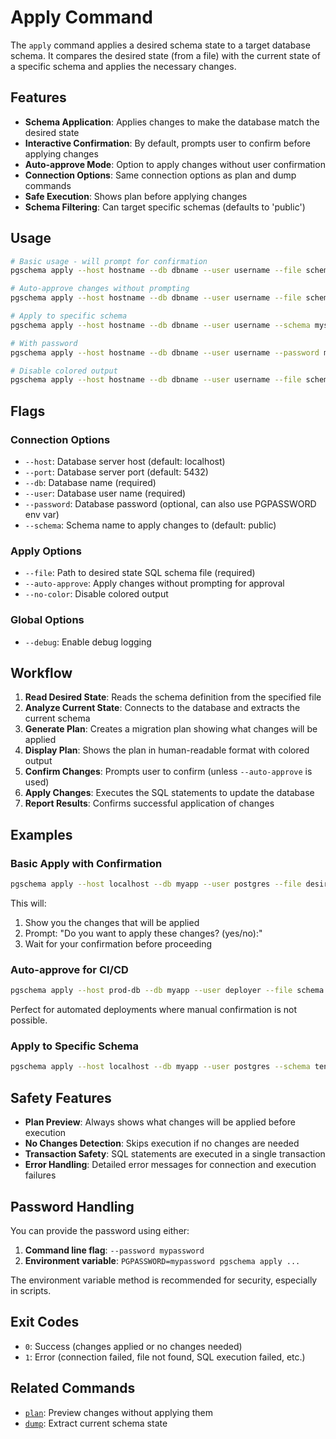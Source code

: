 # Apply Command

The `apply` command applies a desired schema state to a target database schema. It compares the desired state (from a file) with the current state of a specific schema and applies the necessary changes.

## Features

- **Schema Application**: Applies changes to make the database match the desired state
- **Interactive Confirmation**: By default, prompts user to confirm before applying changes
- **Auto-approve Mode**: Option to apply changes without user confirmation
- **Connection Options**: Same connection options as plan and dump commands
- **Safe Execution**: Shows plan before applying changes
- **Schema Filtering**: Can target specific schemas (defaults to 'public')

## Usage

```bash
# Basic usage - will prompt for confirmation
pgschema apply --host hostname --db dbname --user username --file schema.sql

# Auto-approve changes without prompting
pgschema apply --host hostname --db dbname --user username --file schema.sql --auto-approve

# Apply to specific schema
pgschema apply --host hostname --db dbname --user username --schema myschema --file schema.sql

# With password
pgschema apply --host hostname --db dbname --user username --password mypassword --file schema.sql

# Disable colored output
pgschema apply --host hostname --db dbname --user username --file schema.sql --no-color
```

## Flags

### Connection Options
- `--host`: Database server host (default: localhost)
- `--port`: Database server port (default: 5432)
- `--db`: Database name (required)
- `--user`: Database user name (required)
- `--password`: Database password (optional, can also use PGPASSWORD env var)
- `--schema`: Schema name to apply changes to (default: public)

### Apply Options
- `--file`: Path to desired state SQL schema file (required)
- `--auto-approve`: Apply changes without prompting for approval
- `--no-color`: Disable colored output

### Global Options
- `--debug`: Enable debug logging

## Workflow

1. **Read Desired State**: Reads the schema definition from the specified file
2. **Analyze Current State**: Connects to the database and extracts the current schema
3. **Generate Plan**: Creates a migration plan showing what changes will be applied
4. **Display Plan**: Shows the plan in human-readable format with colored output
5. **Confirm Changes**: Prompts user to confirm (unless `--auto-approve` is used)
6. **Apply Changes**: Executes the SQL statements to update the database
7. **Report Results**: Confirms successful application of changes

## Examples

### Basic Apply with Confirmation
```bash
pgschema apply --host localhost --db myapp --user postgres --file desired_schema.sql
```

This will:
1. Show you the changes that will be applied
2. Prompt: "Do you want to apply these changes? (yes/no):"
3. Wait for your confirmation before proceeding

### Auto-approve for CI/CD
```bash
pgschema apply --host prod-db --db myapp --user deployer --file schema.sql --auto-approve
```

Perfect for automated deployments where manual confirmation is not possible.

### Apply to Specific Schema
```bash
pgschema apply --host localhost --db myapp --user postgres --schema tenant1 --file tenant_schema.sql
```

## Safety Features

- **Plan Preview**: Always shows what changes will be applied before execution
- **No Changes Detection**: Skips execution if no changes are needed
- **Transaction Safety**: SQL statements are executed in a single transaction
- **Error Handling**: Detailed error messages for connection and execution failures

## Password Handling

You can provide the password using either:

1. **Command line flag**: `--password mypassword`
2. **Environment variable**: `PGPASSWORD=mypassword pgschema apply ...`

The environment variable method is recommended for security, especially in scripts.

## Exit Codes

- `0`: Success (changes applied or no changes needed)
- `1`: Error (connection failed, file not found, SQL execution failed, etc.)

## Related Commands

- [`plan`](../plan/README.md): Preview changes without applying them
- [`dump`](../dump/README.md): Extract current schema state